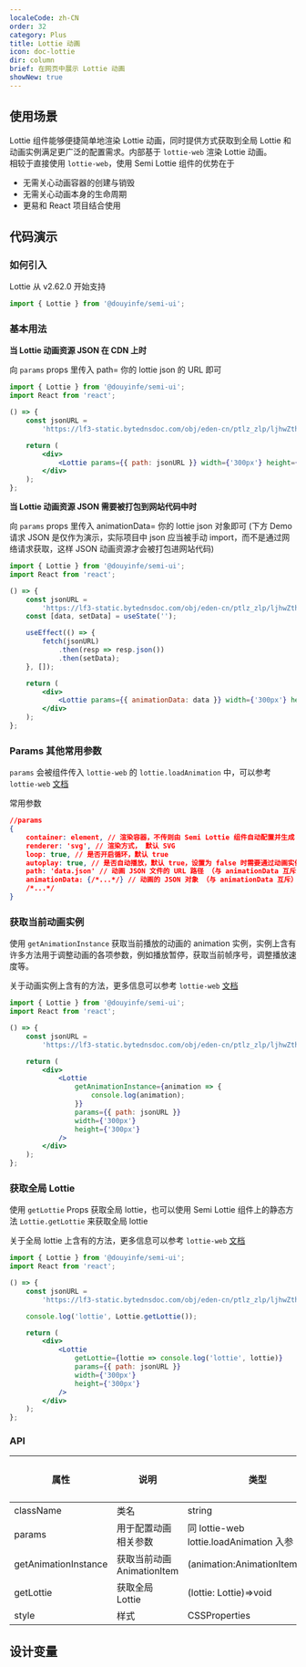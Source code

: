 ```yaml
---
localeCode: zh-CN
order: 32
category: Plus
title: Lottie 动画
icon: doc-lottie
dir: column
brief: 在网页中展示 Lottie 动画
showNew: true
---
```


## 使用场景

Lottie 组件能够便捷简单地渲染 Lottie 动画，同时提供方式获取到全局 Lottie 和 动画实例满足更广泛的配置需求。内部基于 `lottie-web` 渲染 Lottie 动画。  
相较于直接使用 `lottie-web`，使用 Semi Lottie 组件的优势在于

-   无需关心动画容器的创建与销毁
-   无需关心动画本身的生命周期
-   更易和 React 项目结合使用

## 代码演示

### 如何引入

Lottie 从 v2.62.0 开始支持

```jsx
import { Lottie } from '@douyinfe/semi-ui';
```

### 基本用法

**当 Lottie 动画资源 JSON 在 CDN 上时**

向 `params` props 里传入 path= 你的 lottie json 的 URL 即可

```jsx live=true
import { Lottie } from '@douyinfe/semi-ui';
import React from 'react';

() => {
    const jsonURL =
        'https://lf3-static.bytednsdoc.com/obj/eden-cn/ptlz_zlp/ljhwZthlaukjlkulzlp/root-web-sites/lottie_demo.json';

    return (
        <div>
            <Lottie params={{ path: jsonURL }} width={'300px'} height={'300'} />
        </div>
    );
};
```

**当 Lottie 动画资源 JSON 需要被打包到网站代码中时**

向 `params` props 里传入 animationData= 你的 lottie json 对象即可 (下方 Demo 请求 JSON 是仅作为演示，实际项目中 json 应当被手动 import，而不是通过网络请求获取，这样 JSON 动画资源才会被打包进网站代码)

```jsx live=true
import { Lottie } from '@douyinfe/semi-ui';
import React from 'react';

() => {
    const jsonURL =
        'https://lf3-static.bytednsdoc.com/obj/eden-cn/ptlz_zlp/ljhwZthlaukjlkulzlp/root-web-sites/lottie_demo.json';
    const [data, setData] = useState('');

    useEffect(() => {
        fetch(jsonURL)
            .then(resp => resp.json())
            .then(setData);
    }, []);

    return (
        <div>
            <Lottie params={{ animationData: data }} width={'300px'} height={'300px'} />
        </div>
    );
};
```

### Params 其他常用参数

`params` 会被组件传入 `lottie-web` 的 `lottie.loadAnimation` 中，可以参考 `lottie-web` [文档](https://github.com/airbnb/lottie-web?tab=readme-ov-file#usage)

常用参数

```json
//params
{
    container: element, // 渲染容器，不传则由 Semi Lottie 组件自动配置并生成
    renderer: 'svg', // 渲染方式， 默认 SVG
    loop: true, // 是否开启循环，默认 true
    autoplay: true, // 是否自动播放，默认 true，设置为 false 时需要通过动画实例上的 play 方法手动播放
    path: 'data.json' // 动画 JSON 文件的 URL 路径 （与 animationData 互斥）
    animationData: {/*...*/} // 动画的 JSON 对象 （与 animationData 互斥）
    /*...*/
}
```

### 获取当前动画实例

使用 `getAnimationInstance` 获取当前播放的动画的 animation 实例，实例上含有许多方法用于调整动画的各项参数，例如播放暂停，获取当前帧序号，调整播放速度等。

关于动画实例上含有的方法，更多信息可以参考 `lottie-web` [文档](https://github.com/airbnb/lottie-web?tab=readme-ov-file#usage)

```jsx live=true
import { Lottie } from '@douyinfe/semi-ui';
import React from 'react';

() => {
    const jsonURL =
        'https://lf3-static.bytednsdoc.com/obj/eden-cn/ptlz_zlp/ljhwZthlaukjlkulzlp/root-web-sites/lottie_demo.json';

    return (
        <div>
            <Lottie
                getAnimationInstance={animation => {
                    console.log(animation);
                }}
                params={{ path: jsonURL }}
                width={'300px'}
                height={'300px'}
            />
        </div>
    );
};
```

### 获取全局 Lottie

使用 `getLottie` Props 获取全局 lottie，也可以使用 Semi Lottie 组件上的静态方法 `Lottie.getLottie` 来获取全局 lottie

关于全局 lottie 上含有的方法，更多信息可以参考 `lottie-web` [文档](https://github.com/airbnb/lottie-web?tab=readme-ov-file#usage)

```jsx live=true
import { Lottie } from '@douyinfe/semi-ui';
import React from 'react';

() => {
    const jsonURL =
        'https://lf3-static.bytednsdoc.com/obj/eden-cn/ptlz_zlp/ljhwZthlaukjlkulzlp/root-web-sites/lottie_demo.json';

    console.log('lottie', Lottie.getLottie());

    return (
        <div>
            <Lottie
                getLottie={lottie => console.log('lottie', lottie)}
                params={{ path: jsonURL }}
                width={'300px'}
                height={'300px'}
            />
        </div>
    );
};
```

### API

| 属性                 | 说明                       | 类型                                    | 默认值 |
| -------------------- | -------------------------- | --------------------------------------- | ------ |
| className            | 类名                       | string                                  | -      |
| params               | 用于配置动画相关参数       | 同 lottie-web lottie.loadAnimation 入参 | -      |
| getAnimationInstance | 获取当前动画 AnimationItem | (animation:AnimationItem)=>void         | -      |
| getLottie            | 获取全局 Lottie            | (lottie: Lottie)=>void                  | -      |
| style                | 样式                       | CSSProperties                           | -      |

## 设计变量

<DesignToken/>

